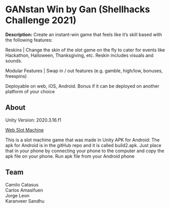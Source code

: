 # GANstan Win by Gan (Shellhacks Challenge 2021)
**Description:** Create an instant-win game that feels like it’s skill based with the following features:

Reskins | Change the skin of the slot game on the fly to cater for events like Hackathon, Halloween, Thanksgiving, etc. Reskin includes visuals and sounds.

Modular Features | Swap in / out features (e.g. gamble, high/low, bonuses, freespins)

Deployable on web, iOS, Android. Bonus if it can be deployed on another platform of your choice

## About
Unity Version: 2020.3.16.f1

[Web Slot Machine](https://unkownfire.itch.io/slot-defense)

This is a slot machine game that was made in Unity
APK for Android:
The apk for Android is in the gitHub repo and it is called build2.apk.
Just place that in your phone by connecting your phone to the computer and copy the apk file on your phone. Run apk file from your Android phone


## Team
Camilo Catasus <br/>
Carlos Amasifuen <br/>
Jorge Leon <br/>
Karanveer Sandhu <br/>

